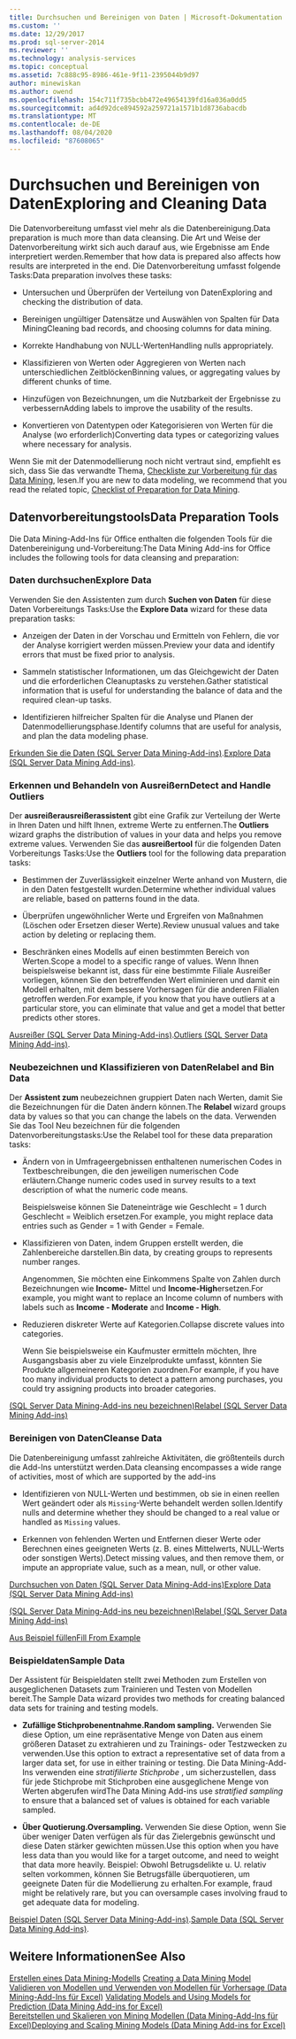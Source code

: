 ```yaml
---
title: Durchsuchen und Bereinigen von Daten | Microsoft-Dokumentation
ms.custom: ''
ms.date: 12/29/2017
ms.prod: sql-server-2014
ms.reviewer: ''
ms.technology: analysis-services
ms.topic: conceptual
ms.assetid: 7c888c95-8986-461e-9f11-2395044b9d97
author: minewiskan
ms.author: owend
ms.openlocfilehash: 154c711f735bcbb472e49654139fd16a036a0dd5
ms.sourcegitcommit: ad4d92dce894592a259721a1571b1d8736abacdb
ms.translationtype: MT
ms.contentlocale: de-DE
ms.lasthandoff: 08/04/2020
ms.locfileid: "87608065"
---
```

# <a name="exploring-and-cleaning-data"></a><span data-ttu-id="0dc01-102">Durchsuchen und Bereinigen von Daten</span><span class="sxs-lookup"><span data-stu-id="0dc01-102">Exploring and Cleaning Data</span></span>
  <span data-ttu-id="0dc01-103">Die Datenvorbereitung umfasst viel mehr als die Datenbereinigung.</span><span class="sxs-lookup"><span data-stu-id="0dc01-103">Data preparation is much more than data cleansing.</span></span> <span data-ttu-id="0dc01-104">Die Art und Weise der Datenvorbereitung wirkt sich auch darauf aus, wie Ergebnisse am Ende interpretiert werden.</span><span class="sxs-lookup"><span data-stu-id="0dc01-104">Remember that how data is prepared also affects how results are interpreted in the end.</span></span> <span data-ttu-id="0dc01-105">Die Datenvorbereitung umfasst folgende Tasks:</span><span class="sxs-lookup"><span data-stu-id="0dc01-105">Data preparation involves these tasks:</span></span>  
  
-   <span data-ttu-id="0dc01-106">Untersuchen und Überprüfen der Verteilung von Daten</span><span class="sxs-lookup"><span data-stu-id="0dc01-106">Exploring and checking the distribution of data.</span></span>  
  
-   <span data-ttu-id="0dc01-107">Bereinigen ungültiger Datensätze und Auswählen von Spalten für Data Mining</span><span class="sxs-lookup"><span data-stu-id="0dc01-107">Cleaning bad records, and choosing columns for data mining.</span></span>  
  
-   <span data-ttu-id="0dc01-108">Korrekte Handhabung von NULL-Werten</span><span class="sxs-lookup"><span data-stu-id="0dc01-108">Handling nulls appropriately.</span></span>  
  
-   <span data-ttu-id="0dc01-109">Klassifizieren von Werten oder Aggregieren von Werten nach unterschiedlichen Zeitblöcken</span><span class="sxs-lookup"><span data-stu-id="0dc01-109">Binning values, or aggregating values by different chunks of time.</span></span>  
  
-   <span data-ttu-id="0dc01-110">Hinzufügen von Bezeichnungen, um die Nutzbarkeit der Ergebnisse zu verbessern</span><span class="sxs-lookup"><span data-stu-id="0dc01-110">Adding labels to improve the usability of the results.</span></span>  
  
-   <span data-ttu-id="0dc01-111">Konvertieren von Datentypen oder Kategorisieren von Werten für die Analyse (wo erforderlich)</span><span class="sxs-lookup"><span data-stu-id="0dc01-111">Converting data types or categorizing values where necessary for analysis.</span></span>  
  
 <span data-ttu-id="0dc01-112">Wenn Sie mit der Datenmodellierung noch nicht vertraut sind, empfiehlt es sich, dass Sie das verwandte Thema, [Checkliste zur Vorbereitung für das Data Mining](checklist-of-preparation-for-data-mining.md), lesen.</span><span class="sxs-lookup"><span data-stu-id="0dc01-112">If you are new to data modeling, we recommend that you read the related topic, [Checklist of Preparation for Data Mining](checklist-of-preparation-for-data-mining.md).</span></span>  
  
## <a name="data-preparation-tools"></a><span data-ttu-id="0dc01-113">Datenvorbereitungstools</span><span class="sxs-lookup"><span data-stu-id="0dc01-113">Data Preparation Tools</span></span>  
 <span data-ttu-id="0dc01-114">Die Data Mining-Add-Ins für Office enthalten die folgenden Tools für die Datenbereinigung und-Vorbereitung:</span><span class="sxs-lookup"><span data-stu-id="0dc01-114">The Data Mining Add-ins for Office includes the following tools for data cleansing and preparation:</span></span>  
  
### <a name="explore-data"></a><span data-ttu-id="0dc01-115">Daten durchsuchen</span><span class="sxs-lookup"><span data-stu-id="0dc01-115">Explore Data</span></span>  
 <span data-ttu-id="0dc01-116">Verwenden Sie den Assistenten zum durch **Suchen von Daten** für diese Daten Vorbereitungs Tasks:</span><span class="sxs-lookup"><span data-stu-id="0dc01-116">Use the **Explore Data** wizard for these data preparation tasks:</span></span>  
  
-   <span data-ttu-id="0dc01-117">Anzeigen der Daten in der Vorschau und Ermitteln von Fehlern, die vor der Analyse korrigiert werden müssen.</span><span class="sxs-lookup"><span data-stu-id="0dc01-117">Preview your data and identify errors that must be fixed prior to analysis.</span></span>  
  
-   <span data-ttu-id="0dc01-118">Sammeln statistischer Informationen, um das Gleichgewicht der Daten und die erforderlichen Cleanuptasks zu verstehen.</span><span class="sxs-lookup"><span data-stu-id="0dc01-118">Gather statistical information that is useful for understanding the balance of data and the required clean-up tasks.</span></span>  
  
-   <span data-ttu-id="0dc01-119">Identifizieren hilfreicher Spalten für die Analyse und Planen der Datenmodellierungsphase.</span><span class="sxs-lookup"><span data-stu-id="0dc01-119">Identify columns that are useful for analysis, and plan the data modeling phase.</span></span>  
  
 <span data-ttu-id="0dc01-120">[Erkunden Sie die Daten &#40;SQL Server Data Mining-Add-ins&#41;](explore-data-sql-server-data-mining-add-ins.md).</span><span class="sxs-lookup"><span data-stu-id="0dc01-120">[Explore Data &#40;SQL Server Data Mining Add-ins&#41;](explore-data-sql-server-data-mining-add-ins.md).</span></span>  
  
### <a name="detect-and-handle-outliers"></a><span data-ttu-id="0dc01-121">Erkennen und Behandeln von Ausreißern</span><span class="sxs-lookup"><span data-stu-id="0dc01-121">Detect and Handle Outliers</span></span>  
 <span data-ttu-id="0dc01-122">Der **ausreißerausreißerassistent** gibt eine Grafik zur Verteilung der Werte in Ihren Daten und hilft Ihnen, extreme Werte zu entfernen.</span><span class="sxs-lookup"><span data-stu-id="0dc01-122">The **Outliers** wizard graphs the distribution of values in your data and helps you remove extreme values.</span></span> <span data-ttu-id="0dc01-123">Verwenden Sie das **ausreißertool** für die folgenden Daten Vorbereitungs Tasks:</span><span class="sxs-lookup"><span data-stu-id="0dc01-123">Use the **Outliers** tool for the following data preparation tasks:</span></span>  
  
-   <span data-ttu-id="0dc01-124">Bestimmen der Zuverlässigkeit einzelner Werte anhand von Mustern, die in den Daten festgestellt wurden.</span><span class="sxs-lookup"><span data-stu-id="0dc01-124">Determine whether individual values are reliable, based on patterns found in the data.</span></span>  
  
-   <span data-ttu-id="0dc01-125">Überprüfen ungewöhnlicher Werte und Ergreifen von Maßnahmen (Löschen oder Ersetzen dieser Werte).</span><span class="sxs-lookup"><span data-stu-id="0dc01-125">Review unusual values and take action by deleting or replacing them.</span></span>  
  
-   <span data-ttu-id="0dc01-126">Beschränken eines Modells auf einen bestimmten Bereich von Werten.</span><span class="sxs-lookup"><span data-stu-id="0dc01-126">Scope a model to a specific range of values.</span></span> <span data-ttu-id="0dc01-127">Wenn Ihnen beispielsweise bekannt ist, dass für eine bestimmte Filiale Ausreißer vorliegen, können Sie den betreffenden Wert eliminieren und damit ein Modell erhalten, mit dem bessere Vorhersagen für die anderen Filialen getroffen werden.</span><span class="sxs-lookup"><span data-stu-id="0dc01-127">For example, if you know that you have outliers at a particular store, you can eliminate that value and get a model that better predicts other stores.</span></span>  
  
 <span data-ttu-id="0dc01-128">[Ausreißer &#40;SQL Server Data Mining-Add-ins&#41;](outliers-sql-server-data-mining-add-ins.md).</span><span class="sxs-lookup"><span data-stu-id="0dc01-128">[Outliers &#40;SQL Server Data Mining Add-ins&#41;](outliers-sql-server-data-mining-add-ins.md).</span></span>  
  
### <a name="relabel-and-bin-data"></a><span data-ttu-id="0dc01-129">Neubezeichnen und Klassifizieren von Daten</span><span class="sxs-lookup"><span data-stu-id="0dc01-129">Relabel and Bin Data</span></span>  
 <span data-ttu-id="0dc01-130">Der **Assistent zum** neubezeichnen gruppiert Daten nach Werten, damit Sie die Bezeichnungen für die Daten ändern können.</span><span class="sxs-lookup"><span data-stu-id="0dc01-130">The **Relabel** wizard groups data by values so that you can change the labels on the data.</span></span> <span data-ttu-id="0dc01-131">Verwenden Sie das Tool Neu bezeichnen für die folgenden Datenvorbereitungstasks:</span><span class="sxs-lookup"><span data-stu-id="0dc01-131">Use the Relabel tool for these data preparation tasks:</span></span>  
  
-   <span data-ttu-id="0dc01-132">Ändern von in Umfrageergebnissen enthaltenen numerischen Codes in Textbeschreibungen, die den jeweiligen numerischen Code erläutern.</span><span class="sxs-lookup"><span data-stu-id="0dc01-132">Change numeric codes used in survey results to a text description of what the numeric code means.</span></span>  
  
     <span data-ttu-id="0dc01-133">Beispielsweise können Sie Dateneinträge wie Geschlecht = 1 durch Geschlecht = Weiblich ersetzen.</span><span class="sxs-lookup"><span data-stu-id="0dc01-133">For example, you might replace data entries such as Gender = 1 with Gender = Female.</span></span>  
  
-   <span data-ttu-id="0dc01-134">Klassifizieren von Daten, indem Gruppen erstellt werden, die Zahlenbereiche darstellen.</span><span class="sxs-lookup"><span data-stu-id="0dc01-134">Bin data, by creating groups to represents number ranges.</span></span>  
  
     <span data-ttu-id="0dc01-135">Angenommen, Sie möchten eine Einkommens Spalte von Zahlen durch Bezeichnungen wie **Income-** Mittel und **Income-High**ersetzen.</span><span class="sxs-lookup"><span data-stu-id="0dc01-135">For example, you might want to replace an Income column of numbers with labels such as **Income - Moderate** and **Income - High**.</span></span>  
  
-   <span data-ttu-id="0dc01-136">Reduzieren diskreter Werte auf Kategorien.</span><span class="sxs-lookup"><span data-stu-id="0dc01-136">Collapse discrete values into categories.</span></span>  
  
     <span data-ttu-id="0dc01-137">Wenn Sie beispielsweise ein Kaufmuster ermitteln möchten, Ihre Ausgangsbasis aber zu viele Einzelprodukte umfasst, könnten Sie Produkte allgemeineren Kategorien zuordnen.</span><span class="sxs-lookup"><span data-stu-id="0dc01-137">For example, if you have too many individual products to detect a pattern among purchases, you could try assigning products into broader categories.</span></span>  
  
 [<span data-ttu-id="0dc01-138">&#40;SQL Server Data Mining-Add-ins neu bezeichnen&#41;</span><span class="sxs-lookup"><span data-stu-id="0dc01-138">Relabel &#40;SQL Server Data Mining Add-ins&#41;</span></span>](relabel-sql-server-data-mining-add-ins.md)  
  
### <a name="cleanse-data"></a><span data-ttu-id="0dc01-139">Bereinigen von Daten</span><span class="sxs-lookup"><span data-stu-id="0dc01-139">Cleanse Data</span></span>  
 <span data-ttu-id="0dc01-140">Die Datenbereinigung umfasst zahlreiche Aktivitäten, die größtenteils durch die Add-Ins unterstützt werden.</span><span class="sxs-lookup"><span data-stu-id="0dc01-140">Data cleansing encompasses a wide range of activities, most of which are supported by the add-ins</span></span>  
  
-   <span data-ttu-id="0dc01-141">Identifizieren von NULL-Werten und bestimmen, ob sie in einen reellen Wert geändert oder als `Missing`-Werte behandelt werden sollen.</span><span class="sxs-lookup"><span data-stu-id="0dc01-141">Identify nulls and determine whether they should be changed to a real value or handled as `Missing` values.</span></span>  
  
-   <span data-ttu-id="0dc01-142">Erkennen von fehlenden Werten und Entfernen dieser Werte oder Berechnen eines geeigneten Werts (z. B. eines Mittelwerts, NULL-Werts oder sonstigen Werts).</span><span class="sxs-lookup"><span data-stu-id="0dc01-142">Detect missing values, and then remove them, or impute an appropriate value, such as a mean, null, or other value.</span></span>  
  
 [<span data-ttu-id="0dc01-143">Durchsuchen von Daten &#40;SQL Server Data Mining-Add-ins&#41;</span><span class="sxs-lookup"><span data-stu-id="0dc01-143">Explore Data &#40;SQL Server Data Mining Add-ins&#41;</span></span>](explore-data-sql-server-data-mining-add-ins.md)  
  
 [<span data-ttu-id="0dc01-144">&#40;SQL Server Data Mining-Add-ins neu bezeichnen&#41;</span><span class="sxs-lookup"><span data-stu-id="0dc01-144">Relabel &#40;SQL Server Data Mining Add-ins&#41;</span></span>](relabel-sql-server-data-mining-add-ins.md)  
  
 [<span data-ttu-id="0dc01-145">Aus Beispiel füllen</span><span class="sxs-lookup"><span data-stu-id="0dc01-145">Fill From Example</span></span>](fill-from-example-table-analysis-tools-for-excel.md)  
  
### <a name="sample-data"></a><span data-ttu-id="0dc01-146">Beispieldaten</span><span class="sxs-lookup"><span data-stu-id="0dc01-146">Sample Data</span></span>  
 <span data-ttu-id="0dc01-147">Der Assistent für Beispieldaten stellt zwei Methoden zum Erstellen von ausgeglichenen Datasets zum Trainieren und Testen von Modellen bereit.</span><span class="sxs-lookup"><span data-stu-id="0dc01-147">The Sample Data wizard provides two methods for creating balanced data sets for training and testing models.</span></span>  
  
-   <span data-ttu-id="0dc01-148">**Zufällige Stichprobenentnahme.**</span><span class="sxs-lookup"><span data-stu-id="0dc01-148">**Random sampling.**</span></span> <span data-ttu-id="0dc01-149">Verwenden Sie diese Option, um eine repräsentative Menge von Daten aus einem größeren Dataset zu extrahieren und zu Trainings- oder Testzwecken zu verwenden.</span><span class="sxs-lookup"><span data-stu-id="0dc01-149">Use this option to extract a representative set of data from a larger data set, for use in either training or testing.</span></span> <span data-ttu-id="0dc01-150">Die Data Mining-Add-Ins verwenden eine *stratifilierte Stichprobe* , um sicherzustellen, dass für jede Stichprobe mit Stichproben eine ausgeglichene Menge von Werten abgerufen wird</span><span class="sxs-lookup"><span data-stu-id="0dc01-150">The Data Mining Add-ins use *stratified sampling* to ensure that a balanced set of values is obtained for each variable sampled.</span></span>  
  
-   <span data-ttu-id="0dc01-151">**Über Quotierung.**</span><span class="sxs-lookup"><span data-stu-id="0dc01-151">**Oversampling.**</span></span> <span data-ttu-id="0dc01-152">Verwenden Sie diese Option, wenn Sie über weniger Daten verfügen als für das Zielergebnis gewünscht und diese Daten stärker gewichten müssen.</span><span class="sxs-lookup"><span data-stu-id="0dc01-152">Use this option when you have less data than you would like for a target outcome, and need to weight that data more heavily.</span></span> <span data-ttu-id="0dc01-153">Beispiel: Obwohl Betrugsdelikte u. U. relativ selten vorkommen, können Sie Betrugsfälle überquotieren, um geeignete Daten für die Modellierung zu erhalten.</span><span class="sxs-lookup"><span data-stu-id="0dc01-153">For example, fraud might be relatively rare, but you can oversample cases involving fraud to get adequate data for modeling.</span></span>  
  
 <span data-ttu-id="0dc01-154">[Beispiel Daten &#40;SQL Server Data Mining-Add-ins&#41;](sample-data-sql-server-data-mining-add-ins.md).</span><span class="sxs-lookup"><span data-stu-id="0dc01-154">[Sample Data &#40;SQL Server Data Mining Add-ins&#41;](sample-data-sql-server-data-mining-add-ins.md).</span></span>  
  
## <a name="see-also"></a><span data-ttu-id="0dc01-155">Weitere Informationen</span><span class="sxs-lookup"><span data-stu-id="0dc01-155">See Also</span></span>  
 <span data-ttu-id="0dc01-156">[Erstellen eines Data Mining-Modells](creating-a-data-mining-model.md) </span><span class="sxs-lookup"><span data-stu-id="0dc01-156">[Creating a Data Mining Model](creating-a-data-mining-model.md) </span></span>  
 <span data-ttu-id="0dc01-157">[Validieren von Modellen und Verwenden von Modellen für Vorhersage &#40;Data Mining-Add-Ins für Excel&#41;](validating-models-and-using-models-for-prediction-data-mining-add-ins-for-excel.md) </span><span class="sxs-lookup"><span data-stu-id="0dc01-157">[Validating Models and Using Models for Prediction &#40;Data Mining Add-ins for Excel&#41;](validating-models-and-using-models-for-prediction-data-mining-add-ins-for-excel.md) </span></span>  
 [<span data-ttu-id="0dc01-158">Bereitstellen und Skalieren von Mining Modellen &#40;Data Mining-Add-Ins für Excel&#41;</span><span class="sxs-lookup"><span data-stu-id="0dc01-158">Deploying and Scaling Mining Models &#40;Data Mining Add-ins for Excel&#41;</span></span>](deploying-and-scaling-mining-models-data-mining-add-ins-for-excel.md)  
  
  
